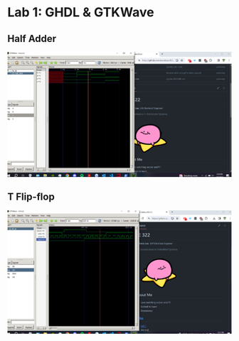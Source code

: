 # Lab 1: GHDL & GTKWave

## Half Adder

![](Screenshots/lab1_ha.png)

## T Flip-flop
![](Resources/lab1_tff.png)
